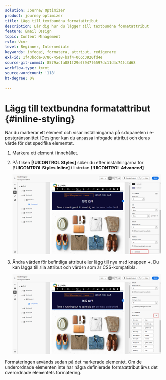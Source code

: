 ```yaml
---
solution: Journey Optimizer
product: journey optimizer
title: Lägg till textbundna formatattribut
description: Lär dig hur du lägger till textbundna formatattribut
feature: Email Design
topic: Content Management
role: User
level: Beginner, Intermediate
keywords: infogad, formatera, attribut, redigerare
exl-id: 1f43bcde-0786-45e8-baf4-065c3920fd4e
source-git-commit: 8579acfa881f29ef3947f6597dc11d4c740c3d68
workflow-type: tm+mt
source-wordcount: '118'
ht-degree: 0%

---
```


# Lägg till textbundna formatattribut {#inline-styling}

När du markerar ett element och visar inställningarna på sidopanelen i e-postgränssnittet i Designer kan du anpassa infogade attribut och deras värde för det specifika elementet.

1. Markera ett element i innehållet.

1. På fliken **[!UICONTROL Styles]** söker du efter inställningarna för **[!UICONTROL Styles Inline]** i listrutan **[!UICONTROL Advanced]**.

   ![](assets/styles_1.png)

1. Ändra värden för befintliga attribut eller lägg till nya med knappen **+**. Du kan lägga till alla attribut och värden som är CSS-kompatibla.

   ![](assets/styles_2.png)

Formateringen används sedan på det markerade elementet. Om de underordnade elementen inte har några definierade formatattribut ärvs det överordnade elementets formatering.
